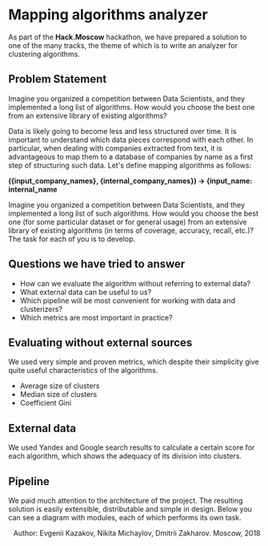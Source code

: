 Mapping algorithms analyzer
=====================================
As part of the **Hack.Moscow** hackathon, we have prepared a solution to one of the many tracks, the theme of which
is to write an analyzer for clustering algorithms. 

Problem Statement
------------

Imagine you organized a competition between Data Scientists, and they implemented a long list of
algorithms. How would you choose the best one from an extensive library of existing algorithms?

Data is likely going to become less and less structured over time. It is important to understand
which data pieces correspond with each other. 
In particular, when dealing with companies extracted from text, it is advantageous to map them to
a database of companies by name as a first step of structuring such data.
Let's define mapping algorithms as follows:

**({input_company_names}, {internal_company_names}) -> {input_name: internal_name**

Imagine you organized a competition between Data Scientists, and they implemented a long list
of such algorithms.
How would you choose the best one (for some particular dataset or for general usage) from
an extensive library of existing algorithms (in terms of coverage, accuracy, recall, etc.)?
The task for each of you is to develop.

Questions we have tried to answer
---------------------------------------
* How can we evaluate the algorithm without referring to external data?
* What external data can be useful to us?
* Which pipeline will be most convenient for working with data and clusterizers?
* Which metrics are most important in practice?

Evaluating without external sources 
-----------

We used very simple and proven metrics, which despite their simplicity give quite useful
characteristics of the algorithms.

* Average size of clusters 
* Median size of clusters 
* Coefficient Gini 

External data
-----------

We used Yandex and Google search results to calculate a certain score for each algorithm, which
shows the adequacy of its division into clusters.

Pipeline
-----------

We paid much attention to the architecture of the project. The resulting solution is easily
extensible, distributable and simple in design. Below you can see a diagram with modules, each of
which performs its own task.


<p align="right">Author: Evgenii Kazakov, Nikita Michaylov, Dmitrii Zakharov. Moscow, 2018</p>
